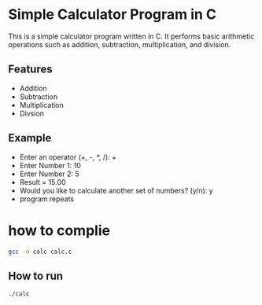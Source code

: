# Simple Calculator Program in C

This is a simple calculator program written in C. It performs basic arithmetic operations such as addition, subtraction, multiplication, and division.

## Features
- Addition
- Subtraction
- Multiplication
- Divsion 

## Example
- Enter an operator (+, -, *, /): +
- Enter Number 1: 10
- Enter Number 2: 5
- Result = 15.00
- Would you like to calculate another set of numbers? (y/n): y
- program repeats

# how to complie
```bash
gcc -o calc calc.c
```

## How to run
``` bash
./calc
```

